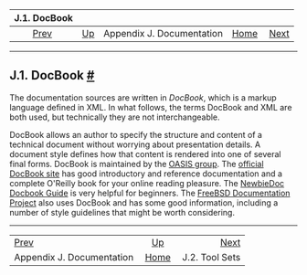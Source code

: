 

|                    J.1. DocBook                    |                                                 |                           |                                                       |                                                  |
| :------------------------------------------------: | :---------------------------------------------- | :-----------------------: | ----------------------------------------------------: | -----------------------------------------------: |
| [Prev](docguide.html "Appendix J. Documentation")  | [Up](docguide.html "Appendix J. Documentation") | Appendix J. Documentation | [Home](index.html "PostgreSQL 17devel Documentation") |  [Next](docguide-toolsets.html "J.2. Tool Sets") |

***

## J.1. DocBook [#](#DOCGUIDE-DOCBOOK)

The documentation sources are written in *DocBook*, which is a markup language defined in XML. In what follows, the terms DocBook and XML are both used, but technically they are not interchangeable.

DocBook allows an author to specify the structure and content of a technical document without worrying about presentation details. A document style defines how that content is rendered into one of several final forms. DocBook is maintained by the [OASIS group](https://www.oasis-open.org). The [official DocBook site](https://www.oasis-open.org/docbook/) has good introductory and reference documentation and a complete O'Reilly book for your online reading pleasure. The [NewbieDoc Docbook Guide](http://newbiedoc.sourceforge.net/metadoc/docbook-guide.html) is very helpful for beginners. The [FreeBSD Documentation Project](https://www.freebsd.org/docproj/) also uses DocBook and has some good information, including a number of style guidelines that might be worth considering.

***

|                                                    |                                                       |                                                  |
| :------------------------------------------------- | :---------------------------------------------------: | -----------------------------------------------: |
| [Prev](docguide.html "Appendix J. Documentation")  |    [Up](docguide.html "Appendix J. Documentation")    |  [Next](docguide-toolsets.html "J.2. Tool Sets") |
| Appendix J. Documentation                          | [Home](index.html "PostgreSQL 17devel Documentation") |                                   J.2. Tool Sets |
